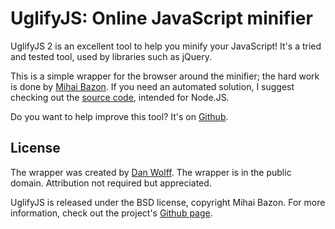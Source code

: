 UglifyJS: Online JavaScript minifier
====================================

UglifyJS 2 is an excellent tool to help you minify your JavaScript! It's a tried and tested tool, used by libraries such as jQuery.

This is a simple wrapper for the browser around the minifier; the hard work is done by [Mihai Bazon](http://lisperator.net/). If you need an automated solution, I suggest checking out the [source code](https://github.com/mishoo/UglifyJS2), intended for Node.JS.

Do you want to help improve this tool? It's on [Github](https://github.com/Rikk/UglifyJS-online).


License
-------

The wrapper was created by [Dan Wolff](http://danwolff.se/). The wrapper is in the public domain. Attribution not required but appreciated.

UglifyJS is released under the BSD license, copyright Mihai Bazon. For more information, check out the project's [Github page](https://github.com/mishoo/UglifyJS2/).
